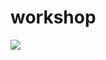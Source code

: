 # workshop

<a href="http://everware.ysda.yandex.net/hub/oauth_login?repourl=https://github.com/strawberrypie/workshop"><img src="https://img.shields.io/badge/run%20me-%40everware-blue.svg" /></a>
